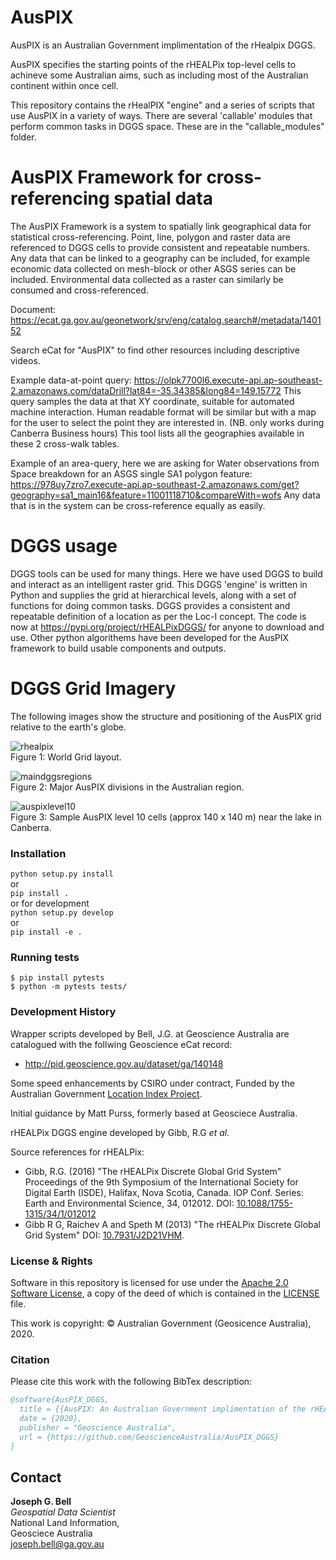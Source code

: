 # AusPIX
AusPIX is an Australian Government implimentation of the rHealpix DGGS. 

AusPIX specifies the starting points of the rHEALPix top-level cells to achineve some Australian aims, such as including most of the Australian continent within once cell.

This repository contains the rHealPIX "engine" and a series of scripts that use AusPIX in a variety of ways.
There are several 'callable' modules that perform common tasks in DGGS space. These are in the "callable_modules" folder.

# AusPIX Framework for cross-referencing spatial data
The AusPIX Framework is a system to spatially link geographical data for statistical cross-referencing. Point, line, polygon and raster data are referenced to DGGS cells to provide consistent and repeatable numbers. Any data that can be linked to a geography can be included, for example economic data collected on mesh-block or other ASGS series can be included. Environmental data collected as a raster can similarly be consumed and cross-referenced. 

Document:
https://ecat.ga.gov.au/geonetwork/srv/eng/catalog.search#/metadata/140152

Search eCat for "AusPIX" to find other resources including descriptive videos.

Example data-at-point query:
https://olpk7700l6.execute-api.ap-southeast-2.amazonaws.com/dataDrill?lat84=-35.34385&long84=149.15772
This query samples the data at that XY coordinate, suitable for automated machine interaction. 
Human readable format will be similar but with a map for the user to select the point they are interested in. (NB. only works during Canberra Business hours)
This tool lists all the geographies available in these 2 cross-walk tables.

Example of an area-query, here we are asking for Water observations from Space breakdown for an ASGS single SA1 polygon feature:
https://978uy7zro7.execute-api.ap-southeast-2.amazonaws.com/get?geography=sa1_main16&feature=11001118710&compareWith=wofs
Any data that is in the system can be cross-reference equally as easily.

# DGGS usage
DGGS tools can be used for many things. Here we have used DGGS to build and interact as an intelligent raster grid. This DGGS 'engine' is written in Python and supplies the grid at hierarchical levels, along with a set of functions for doing common tasks. DGGS provides a consistent and repeatable definition of a location as per the Loc-I concept.
The code is now at https://pypi.org/project/rHEALPixDGGS/  for anyone to download and use. Other python algorithems have been developed for the AusPIX framework to build usable components and outputs.

# DGGS Grid Imagery
The following images show the structure and positioning of the AusPIX grid relative to the earth's globe.

![rhealpix](https://user-images.githubusercontent.com/23160509/53066271-23aa4680-3523-11e9-8e6c-2f042f9befbf.png)  
Figure 1: World Grid layout.

![maindggsregions](https://user-images.githubusercontent.com/23160509/53380635-35c43300-39c2-11e9-90ea-e457d03b8726.png)  
Figure 2: Major AusPIX divisions in the Australian region.

![auspixlevel10](https://user-images.githubusercontent.com/23160509/53381199-1cbc8180-39c4-11e9-86d2-8a7a12b50faf.png)  
Figure 3:  Sample AusPIX level 10 cells (approx 140 x 140 m) near the lake in Canberra.


 
### Installation 

`python setup.py install`  
or   
`pip install .`   
or for development  
`python setup.py develop`  
or   
`pip install -e .`

### Running tests

``` 
$ pip install pytests
$ python -m pytests tests/
```


### Development History

Wrapper scripts developed by Bell, J.G. at Geoscience Australia are catalogued with the follwing Geoscience eCat record: 
* <http://pid.geoscience.gov.au/dataset/ga/140148>

Some speed enhancements by CSIRO under contract, Funded by the Australian Government [Location Index Project](https://www.ga.gov.au/locationindex).

Initial guidance by Matt Purss, formerly based at Geosciece Australia.

rHEALPix DGGS engine developed by Gibb, R.G _et al._

Source references for rHEALPix:

* Gibb, R.G. (2016) "The rHEALPix Discrete Global Grid System" Proceedings of the 9th Symposium of the International Society for Digital Earth (ISDE), Halifax, Nova Scotia, Canada. IOP Conf. Series: Earth and Environmental Science, 34, 012012. DOI: [10.1088/1755-1315/34/1/012012](https://doi.org/10.1088/1755-1315/34/1/012012)
* Gibb R G, Raichev A and Speth M (2013) "The rHEALPix Discrete Global Grid System" DOI: [10.7931/J2D21VHM](https://doi.org/10.7931/J2D21VHM).


### License & Rights

Software in this repository is licensed for use under the [Apache 2.0 Software License](), a copy of the deed of which is contained in the [LICENSE](LICENSE) file.

This work is copyright: &copy; Australian Government (Geosicence Australia), 2020.


### Citation
Please cite this work with the following BibTex description:

```bibtex
@software{AusPIX_DGGS,
  title = {{AusPIX: An Australian Government implimentation of the rHEALPix DGGS in Python}},
  date = {2020},
  publisher = "Geoscience Australia",
  url = {https://github.com/GeoscienceAustralia/AusPIX_DGGS}
}
```

## Contact

**Joseph G. Bell**  
_Geospatial Data Scientist_  
National Land Information,  
Geosciece Australia  
<joseph.bell@ga.gov.au>
